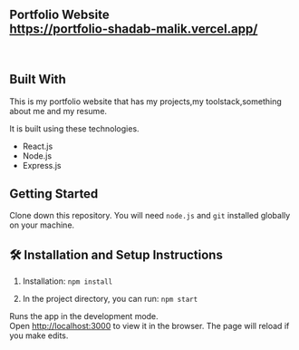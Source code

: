 <h2 align="left">
  Portfolio Website<br/>
  <a href="https://portfolio-shadab-malik.vercel.app/" target="_blank">https://portfolio-shadab-malik.vercel.app/</a>
</h2>

<br/>


## Built With

This is my portfolio website that has my projects,my toolstack,something about me and my resume.

It is built using these technologies.

- React.js
- Node.js
- Express.js


## Getting Started

Clone down this repository. You will need `node.js` and `git` installed globally on your machine.

## 🛠 Installation and Setup Instructions

1. Installation: `npm install`

2. In the project directory, you can run: `npm start`

Runs the app in the development mode.\
Open [http://localhost:3000](http://localhost:3000) to view it in the browser.
The page will reload if you make edits.
